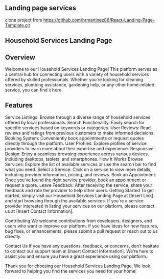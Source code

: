 ## Landing page services 
clone project from https://github.com/hrmartinez86/React-Landing-Page-Template.git

## Household Services Landing Page
## Overview
Welcome to our Household Services Landing Page! This platform serves as a central hub for connecting users with a variety of household services offered by skilled professionals. Whether you're looking for cleaning services, plumbing assistance, gardening help, or any other home-related service, you can find it here.

## Features
Service Listings: Browse through a diverse range of household services offered by local professionals.
Search Functionality: Easily search for specific services based on keywords or categories.
User Reviews: Read reviews and ratings from previous customers to make informed decisions.
Booking System: Conveniently book appointments or request quotes directly through the platform.
User Profiles: Explore profiles of service providers to learn more about their expertise and experience.
Responsive Design: Enjoy a seamless browsing experience across various devices, including desktops, tablets, and smartphones.
How It Works
Browse Services: Explore the list of available services or use the search bar to find what you need.
Select a Service: Click on a service to view more details, including provider information, pricing, and reviews.
Book an Appointment: Once you've found the right service provider, book an appointment or request a quote.
Leave Feedback: After receiving the service, share your feedback and rate the provider to help other users.
Getting Started
To get started, simply visit our Household Services Landing Page at [Insert Link] and start browsing through the available services. If you're a service provider interested in listing your services on our platform, please contact us at [Insert Contact Information].

Contributing
We welcome contributions from developers, designers, and users who want to improve our platform. If you have ideas for new features, bug fixes, or enhancements, please submit a pull request or reach out to us directly.

Contact Us
If you have any questions, feedback, or concerns, don't hesitate to contact our support team at [Insert Contact Information]. We're here to assist you and ensure you have a great experience using our platform.

Thank you for choosing our Household Services Landing Page. We look forward to helping you find the services you need for your home!

